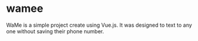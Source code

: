 # wamee
WaMe is a simple project create using Vue.js. It was designed to text to any one without saving their phone number.
